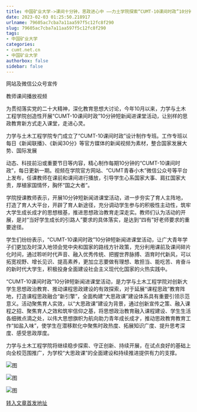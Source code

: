 ```yaml
---
title: 中国矿业大学->课间十分钟，思政进心中 ——力土学院探索“CUMT-10课间时政”10分钟短新闻进课堂活动 | cumt.net.cn
date: 2023-02-03 01:25:50.218917
urlname: 79605ac7cba7a11aa597f5c12fc8f290
slug: 79605ac7cba7a11aa597f5c12fc8f290
tags: 
- 中国矿业大学
categories:
- cumt.net.cn
- 中国矿业大学
authorbox: false
sidebar: false
---
```

网站及微信公众号宣传  

教师课间播放视频

为贯彻落实党的二十大精神，深化教育思想大讨论，今年10月以来，力学与土木工程学院创造性开展“CUMT-10课间时政”10分钟短新闻进课堂活动，让别样的思政教育新方式走入课堂，走进心灵。

力学与土木工程学院专门成立了“CUMT-10课间时政”设计制作专班。工作专班以每日《新闻联播》、《新闻30分》等官方媒体的新闻视频为素材，整合国家发展大势、国际发展
<!--more-->
动态、科技前沿或重要节日等内容，精心制作每期10分钟的“CUMT-10课间时政”，每日更新一期。视频在学院官方网站、“CUMT青春小木”微信公众号等平台上发布，任课教师在课前和课间进行播放，引导学生心系国家大事、肩扛国家大责，厚植家国情怀，胸怀“国之大者”。

学院授课教师表示，开展10分钟短新闻进课堂活动，进一步夯实了育人主阵地，打造了育人大平台，开辟了育人新途径，充分调动学生参与的积极性主动性，筑牢大学生成长成才的思想根基，推进思想政治教育走深走实。教师们认为活动的开展，是对“当好学生成长的引路人”要求的具体落实，是达到“四有”好老师要求的重要途径。

学生们纷纷表示，“CUMT-10课间时政”10分钟短新闻进课堂活动，让广大青年学子们更加及时深入地领会党中央和国家的路线方针政策，充分利用课前及课间碎片化时间，通过聆听时代声音、融入优秀传统、把握世界脉搏、涵育时代新风，可以拓宽视野、增长见识、提高素养，更加立志要做有理想、敢担当、能吃苦、肯奋斗的新时代大学生，积极投身全面建设社会主义现代化国家的火热实践中。

“CUMT-10课间时政”10分钟短新闻进课堂活动，是力学与土木工程学院对创新大学生思想政治教育、推动课程思政建设的有效探索，对于延展“课程思政”教育阵地，打造课程思政融合“新引擎”，全面构建“大思政课”建设体系具有重要引领示范意义。活动聚焦育人实效，以“大思政课”建设为背景，通过创新宣传之策、融入课程之招、聚焦育人之效和筑牢信仰之基，将思想政治教育融入课程建设、学生生活各细微点滴之处，以伟大思想旗帜为航向助力青年成长成才，推动思政教育教育工作“如盐入味”，使学生在潜移默化中聚焦时政热度、拓展知识广度、提升思考深度、感受思政厚度。

力学与土木工程学院将继续稳步探索、守正创新、持续开展，在试点良好的基础上向全校范围推广，为学校“大思政课”的全面建设和持续推进提供有力的支撑。

![图](https://xwzx.cumt.edu.cn/_upload/article/images/e0/f8/790b125149d99d10769ab7e52c7d/9c9067cf-4841-4ee2-b726-8868518befa2.jpg)

![图](https://xwzx.cumt.edu.cn/_upload/article/images/e0/f8/790b125149d99d10769ab7e52c7d/1a01a3bf-9929-4afd-a606-6c611b12ed0c.jpg)

![图](https://xwzx.cumt.edu.cn/_upload/article/images/e0/f8/790b125149d99d10769ab7e52c7d/6790315d-faed-4f8b-8a74-036b869e31c4.jpg)

[转入文章首发地址](https://xwzx.cumt.edu.cn/bf/d2/c523a638930/page.htm)